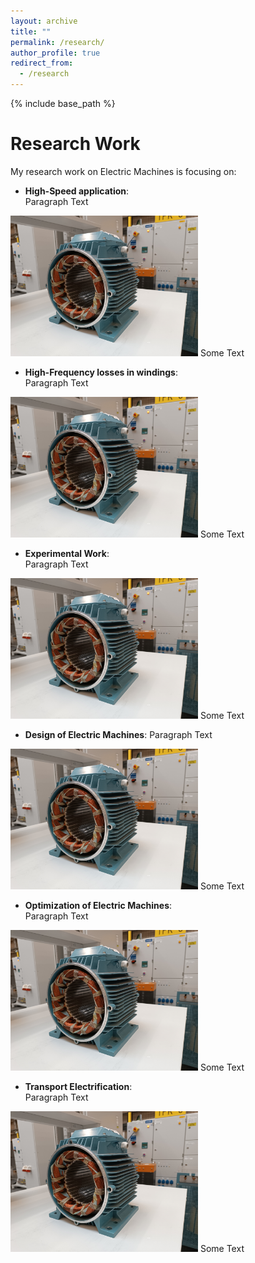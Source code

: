 ```yaml
---
layout: archive
title: ""
permalink: /research/
author_profile: true
redirect_from:
  - /research
---
```


{% include base_path %}


Research Work
=

My research work on Electric Machines is focusing on:
- **High-Speed application**:  
Paragraph Text  
<!--- To avoid aligned photo, rather than two spaces at the end, it is possible to add <div> at the beginning and </div> at the end --->
<img src='/images/homepage_electric_machines.png' style="float:center; width:300px;">  
Some Text

- **High-Frequency losses in windings**:  
Paragraph Text  
<img src='/images/homepage_electric_machines.png' style="float:center; width:300px;">  
Some Text

- **Experimental Work**:   
Paragraph Text  
<img src='/images/homepage_electric_machines.png' style="float:center; width:300px;">  
Some Text

- **Design of Electric Machines**:
Paragraph Text  
<img src='/images/homepage_electric_machines.png' style="float:center; width:300px;">  
Some Text

- **Optimization of Electric Machines**:  
Paragraph Text  
<img src='/images/homepage_electric_machines.png' style="float:center; width:300px;">  
Some Text

- **Transport Electrification**:  
Paragraph Text  
<img src='/images/homepage_electric_machines.png' style="float:center; width:300px;">  
Some Text
